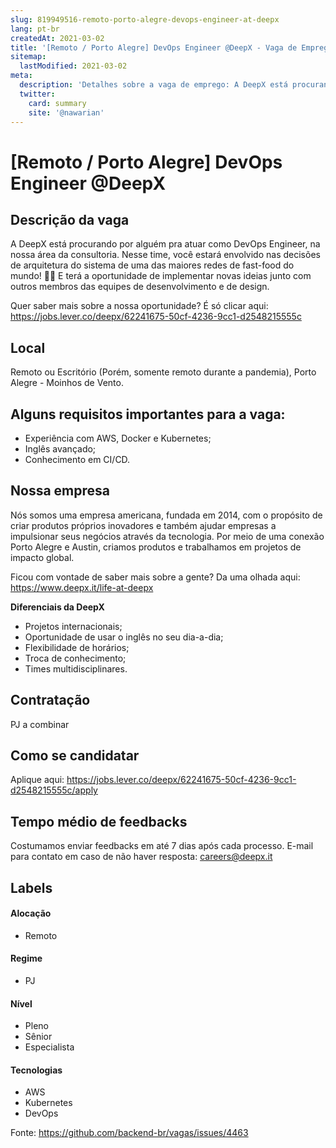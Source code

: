 ```yaml
---
slug: 819949516-remoto-porto-alegre-devops-engineer-at-deepx
lang: pt-br
createdAt: 2021-03-02
title: '[Remoto / Porto Alegre] DevOps Engineer @DeepX - Vaga de Emprego'
sitemap:
  lastModified: 2021-03-02
meta:
  description: 'Detalhes sobre a vaga de emprego: A DeepX está procurando por alguém pra atuar como DevOps Engineer, na nossa área da consultoria. Nesse time, você estará envolvido nas decisões de arquitetura do sistema de uma das maiores redes de fast-food do mundo! 🍔👑 E terá a oportunidade de implementar novas ideias junto com outros membros das equipes de desenvolvimento e de design. Quer saber mais sobre a nossa oportunidade? É só clicar aqui: https://jobs.lever.co/deepx/62241675-50cf-4236-9cc1-d2548215555c'
  twitter:
    card: summary
    site: '@nawarian'
---
```


# [Remoto / Porto Alegre] DevOps Engineer @DeepX

## Descrição da vaga

A DeepX está procurando por alguém pra atuar como DevOps Engineer, na nossa área da consultoria. Nesse time, você estará envolvido nas decisões de arquitetura do sistema de uma das maiores redes de fast-food do mundo! 🍔👑 E terá a oportunidade de implementar novas ideias junto com outros membros das equipes de desenvolvimento e de design.

Quer saber mais sobre a nossa oportunidade? É só clicar aqui: 
https://jobs.lever.co/deepx/62241675-50cf-4236-9cc1-d2548215555c

## Local

Remoto ou Escritório (Porém, somente remoto durante a pandemia), Porto Alegre - Moinhos de Vento.

## Alguns requisitos importantes para a vaga:

- Experiência com AWS, Docker e Kubernetes;
- Inglês avançado;
- Conhecimento em CI/CD.

## Nossa empresa
Nós somos uma empresa americana, fundada em 2014, com o propósito de criar produtos próprios inovadores e também ajudar empresas a impulsionar seus negócios através da tecnologia. Por meio de uma conexão Porto Alegre e Austin, criamos produtos e trabalhamos em projetos de impacto global.

Ficou com vontade de saber mais sobre a gente? Da uma olhada aqui: https://www.deepx.it/life-at-deepx

**Diferenciais da DeepX**

- Projetos internacionais;
- Oportunidade de usar o inglês no seu dia-a-dia;
- Flexibilidade de horários;
- Troca de conhecimento;
- Times multidisciplinares.

## Contratação

PJ a combinar

## Como se candidatar

Aplique aqui: https://jobs.lever.co/deepx/62241675-50cf-4236-9cc1-d2548215555c/apply

## Tempo médio de feedbacks

Costumamos enviar feedbacks em até 7 dias após cada processo.
E-mail para contato em caso de não haver resposta: careers@deepx.it

## Labels

#### Alocação
- Remoto

#### Regime
- PJ

#### Nível
- Pleno
- Sênior
- Especialista
#### Tecnologias
- AWS
- Kubernetes
- DevOps




Fonte: https://github.com/backend-br/vagas/issues/4463